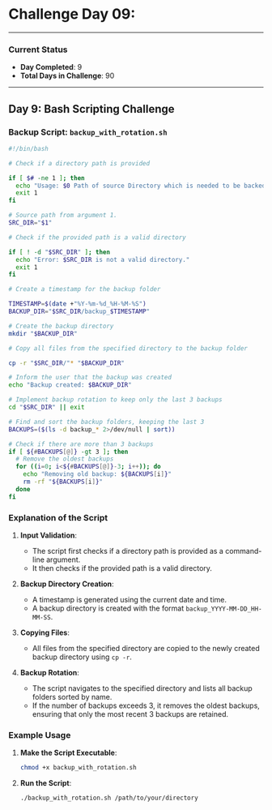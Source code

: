 # Challenge Day 09:

---

### Current Status
- **Day Completed**: 9
- **Total Days in Challenge**: 90

---

## Day 9: Bash Scripting Challenge
### Backup Script: `backup_with_rotation.sh`

```bash
#!/bin/bash

# Check if a directory path is provided

if [ $# -ne 1 ]; then
  echo "Usage: $0 Path of source Directory which is needed to be backedup."
  exit 1
fi

# Source path from argument 1.
SRC_DIR="$1"

# Check if the provided path is a valid directory

if [ ! -d "$SRC_DIR" ]; then
  echo "Error: $SRC_DIR is not a valid directory."
  exit 1
fi

# Create a timestamp for the backup folder

TIMESTAMP=$(date +"%Y-%m-%d_%H-%M-%S")
BACKUP_DIR="$SRC_DIR/backup_$TIMESTAMP"

# Create the backup directory
mkdir "$BACKUP_DIR"

# Copy all files from the specified directory to the backup folder

cp -r "$SRC_DIR/"* "$BACKUP_DIR"

# Inform the user that the backup was created
echo "Backup created: $BACKUP_DIR"

# Implement backup rotation to keep only the last 3 backups
cd "$SRC_DIR" || exit

# Find and sort the backup folders, keeping the last 3
BACKUPS=($(ls -d backup_* 2>/dev/null | sort))

# Check if there are more than 3 backups
if [ ${#BACKUPS[@]} -gt 3 ]; then
  # Remove the oldest backups
  for ((i=0; i<${#BACKUPS[@]}-3; i++)); do
    echo "Removing old backup: ${BACKUPS[i]}"
    rm -rf "${BACKUPS[i]}"
  done
fi
```

### Explanation of the Script

1. **Input Validation**: 
   - The script first checks if a directory path is provided as a command-line argument.
   - It then checks if the provided path is a valid directory.

2. **Backup Directory Creation**:
   - A timestamp is generated using the current date and time.
   - A backup directory is created with the format `backup_YYYY-MM-DD_HH-MM-SS`.

3. **Copying Files**:
   - All files from the specified directory are copied to the newly created backup directory using `cp -r`.

4. **Backup Rotation**:
   - The script navigates to the specified directory and lists all backup folders sorted by name.
   - If the number of backups exceeds 3, it removes the oldest backups, ensuring that only the most recent 3 backups are retained.

### Example Usage

1. **Make the Script Executable**:
   ```bash
   chmod +x backup_with_rotation.sh
   ```

2. **Run the Script**:
   ```bash
   ./backup_with_rotation.sh /path/to/your/directory
   ```